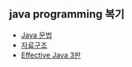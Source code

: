 ## java programming 복기 

- [Java 문법](https://github.com/wonmimi/java/tree/main/src/GrammarPractice)
- [자료구조](https://github.com/wonmimi/java/tree/main/src/GrammarPractice/Chapter05)
- [Effective Java 3판](https://github.com/wonmimi/java/tree/main/src/EffectiveJava)

